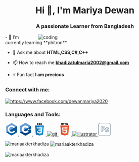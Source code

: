 <h1 align="center">Hi 👋, I'm Mariya Dewan</h1>
<h3 align="center">A passionate Learner from Bangladesh</h3>

<img align="right" alt="coding" width="400" src="https://iconscout.com/lottie-animation/female-programmer-working-on-programming-language-6764688">
- 🌱 I’m currently learning **phitron**

- 💬 Ask me about **HTML,CSS,C#,C++**

- 📫 How to reach me **khadizatulmaria2002@gmail.com**

- ⚡ Fun fact **I am precious**

<h3 align="left">Connect with me:</h3>
<p align="left">
<a href="https://fb.com/https://www.facebook.com/dewanmariya2020" target="blank"><img align="center" src="https://raw.githubusercontent.com/rahuldkjain/github-profile-readme-generator/master/src/images/icons/Social/facebook.svg" alt="https://www.facebook.com/dewanmariya2020" height="30" width="40" /></a>
</p>

<h3 align="left">Languages and Tools:</h3>
<p align="left"> <a href="https://www.cprogramming.com/" target="_blank" rel="noreferrer"> <img src="https://raw.githubusercontent.com/devicons/devicon/master/icons/c/c-original.svg" alt="c" width="40" height="40"/> </a> <a href="https://www.w3schools.com/cpp/" target="_blank" rel="noreferrer"> <img src="https://raw.githubusercontent.com/devicons/devicon/master/icons/cplusplus/cplusplus-original.svg" alt="cplusplus" width="40" height="40"/> </a> <a href="https://www.w3schools.com/css/" target="_blank" rel="noreferrer"> <img src="https://raw.githubusercontent.com/devicons/devicon/master/icons/css3/css3-original-wordmark.svg" alt="css3" width="40" height="40"/> </a> <a href="https://git-scm.com/" target="_blank" rel="noreferrer"> <img src="https://www.vectorlogo.zone/logos/git-scm/git-scm-icon.svg" alt="git" width="40" height="40"/> </a> <a href="https://www.w3.org/html/" target="_blank" rel="noreferrer"> <img src="https://raw.githubusercontent.com/devicons/devicon/master/icons/html5/html5-original-wordmark.svg" alt="html5" width="40" height="40"/> </a> <a href="https://www.adobe.com/in/products/illustrator.html" target="_blank" rel="noreferrer"> <img src="https://www.vectorlogo.zone/logos/adobe_illustrator/adobe_illustrator-icon.svg" alt="illustrator" width="40" height="40"/> </a> <a href="https://www.photoshop.com/en" target="_blank" rel="noreferrer"> <img src="https://raw.githubusercontent.com/devicons/devicon/master/icons/photoshop/photoshop-line.svg" alt="photoshop" width="40" height="40"/> </a> </p>

<p><img align="left" src="https://github-readme-stats.vercel.app/api/top-langs?username=mariaakterkhadiza&show_icons=true&locale=en&layout=compact" alt="mariaakterkhadiza" /></p>

<p>&nbsp;<img align="center" src="https://github-readme-stats.vercel.app/api?username=mariaakterkhadiza&show_icons=true&locale=en" alt="mariaakterkhadiza" /></p>

<p><img align="center" src="https://github-readme-streak-stats.herokuapp.com/?user=mariaakterkhadiza&" alt="mariaakterkhadiza" /></p>
